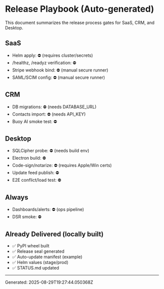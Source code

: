 # Release Playbook (Auto-generated)

This document summarizes the release process gates for SaaS, CRM, and Desktop.

## SaaS
- Helm apply: ⛔ (requires cluster/secrets)
- /healthz, /readyz verification: ⛔
- Stripe webhook bind: ⛔ (manual secure runner)
- SAML/SCIM config: ⛔ (manual secure runner)

## CRM
- DB migrations: ⛔ (needs DATABASE_URL)
- Contacts import: ⛔ (needs API_KEY)
- Buoy AI smoke test: ⛔

## Desktop
- SQLCipher probe: ⛔ (needs build env)
- Electron build: ⛔
- Code-sign/notarize: ⛔ (requires Apple/Win certs)
- Update feed publish: ⛔
- E2E conflict/load test: ⛔

## Always
- Dashboards/alerts: ⛔ (ops pipeline)
- DSR smoke: ⛔

## Already Delivered (locally built)
- ✅ PyPI wheel built
- ✅ Release seal generated
- ✅ Auto-update manifest (example)
- ✅ Helm values (stage/prod)
- ✅ STATUS.md updated

---
Generated: 2025-08-29T19:27:44.050368Z
